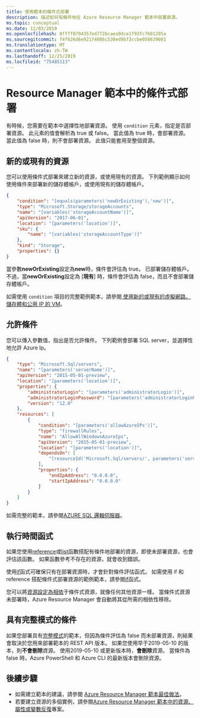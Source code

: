 ```yaml
---
title: 使用範本的條件式部署
description: 描述如何有條件地在 Azure Resource Manager 範本中部署資源。
ms.topic: conceptual
ms.date: 12/03/2019
ms.openlocfilehash: 8ffff0794357ed772bcaea9dce1f93fc7601295a
ms.sourcegitcommit: f4f626d6e92174086c530ed9bf3ccbe058639081
ms.translationtype: MT
ms.contentlocale: zh-TW
ms.lasthandoff: 12/25/2019
ms.locfileid: "75485113"
---
```

# <a name="conditional-deployment-in-resource-manager-templates"></a>Resource Manager 範本中的條件式部署

有時候，您需要在範本中選擇性地部署資源。 使用 `condition` 元素，指定是否部署資源。 此元素的值會解析為 true 或 false。 當此值為 true 時，會部署資源。 當此值為 false 時，則不會部署資源。 此值只能套用至整個資源。

## <a name="new-or-existing-resource"></a>新的或現有的資源

您可以使用條件式部署來建立新的資源，或使用現有的資源。 下列範例顯示如何使用條件來部署新的儲存體帳戶，或使用現有的儲存體帳戶。

```json
{
    "condition": "[equals(parameters('newOrExisting'),'new')]",
    "type": "Microsoft.Storage/storageAccounts",
    "name": "[variables('storageAccountName')]",
    "apiVersion": "2017-06-01",
    "location": "[parameters('location')]",
    "sku": {
        "name": "[variables('storageAccountType')]"
    },
    "kind": "Storage",
    "properties": {}
}
```

當參數**newOrExisting**設定為**new**時，條件會評估為 true。 已部署儲存體帳戶。 不過，當**newOrExisting**設定為 [**現有**] 時，條件會評估為 false，而且不會部署儲存體帳戶。

如需使用 `condition` 項目的完整範例範本，請參閱[ 使用新的或現有的虛擬網路、儲存體和公用 IP 的 VM](https://github.com/Azure/azure-quickstart-templates/tree/master/201-vm-new-or-existing-conditions)。

## <a name="allow-condition"></a>允許條件

您可以傳入參數值，指出是否允許條件。 下列範例會部署 SQL server，並選擇性地允許 Azure Ip。

```json
{
    "type": "Microsoft.Sql/servers",
    "name": "[parameters('serverName')]",
    "apiVersion": "2015-05-01-preview",
    "location": "[parameters('location')]",
    "properties": {
        "administratorLogin": "[parameters('administratorLogin')]",
        "administratorLoginPassword": "[parameters('administratorLoginPassword')]",
        "version": "12.0"
    },
    "resources": [
        {
            "condition": "[parameters('allowAzureIPs')]",
            "type": "firewallRules",
            "name": "AllowAllWindowsAzureIps",
            "apiVersion": "2015-05-01-preview",
            "location": "[parameters('location')]",
            "dependsOn": [
                "[resourceId('Microsoft.Sql/servers/', parameters('serverName'))]"
            ],
            "properties": {
                "endIpAddress": "0.0.0.0",
                "startIpAddress": "0.0.0.0"
            }
        }
    ]
}
```

如需完整的範本，請參閱[AZURE SQL 邏輯伺服器](https://github.com/Azure/azure-quickstart-templates/tree/master/101-sql-logical-server)。

## <a name="runtime-functions"></a>執行時間函式

如果您使用[reference](template-functions-resource.md#reference)或[list](template-functions-resource.md#list)函數搭配有條件地部署的資源，即使未部署資源，也會評估該函數。 如果函數參考不存在的資源，就會收到錯誤。

使用[if](template-functions-logical.md#if)函式可確保只有在部署資源時，才會針對條件評估函式。 如需使用 if 和 reference 搭配條件式部署資源的範例範本，請參閱[if](template-functions-logical.md#if)函式。

您可以將[資源設定為相依](define-resource-dependency.md)于條件式資源，就像任何其他資源一樣。 當條件式資源未部署時，Azure Resource Manager 會自動將其從所需的相依性移除。

## <a name="condition-with-complete-mode"></a>具有完整模式的條件

如果您部署具有[完整模式](deployment-modes.md)的範本，但因為條件評估為 false 而未部署資源，則結果會取決於您用來部署範本的 REST API 版本。 如果您使用早于2019-05-10 的版本，則**不會刪除**資源。 使用2019-05-10 或更新版本時，**會刪除**資源。 當條件為 false 時，Azure PowerShell 和 Azure CLI 的最新版本會刪除資源。

## <a name="next-steps"></a>後續步驟

* 如需建立範本的建議，請參閱 [Azure Resource Manager 範本最佳做法](template-best-practices.md)。
* 若要建立資源的多個實例，請參閱[Azure Resource Manager 範本中的資源、屬性或變數反復](create-multiple-instances.md)專案。